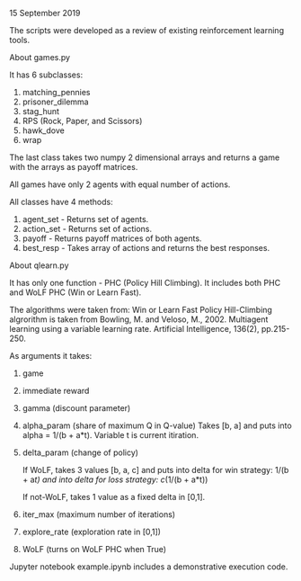 15 September 2019

The scripts were developed as a review of existing reinforcement learning tools.

About games.py

It has 6 subclasses:

1) matching_pennies
2) prisoner_dilemma
3) stag_hunt
4) RPS (Rock, Paper, and Scissors)
5) hawk_dove
6) wrap

The last class takes two numpy 2 dimensional arrays and returns a game with
the arrays as payoff matrices.

All games have only 2 agents with equal number of actions.

All classes have 4 methods:

1) agent_set - Returns set of agents.
2) action_set - Returns set of actions.
3) payoff - Returns payoff matrices of both agents.
4) best_resp - Takes array of actions and returns the best responses.


About qlearn.py

It has only one function - PHC (Policy Hill Climbing).
It includes both PHC and WoLF PHC (Win or Learn Fast).

The algorithms were taken from:
    Win or Learn Fast Policy Hill-Climbing algrorithm
    is taken from Bowling, M. and Veloso, M., 2002.
    Multiagent learning using a variable learning rate.
    Artificial Intelligence, 136(2), pp.215-250.

As arguments it takes:

1) game
2) immediate reward
3) gamma (discount parameter)
4) alpha_param (share of maximum Q in Q-value)
   Takes [b, a] and puts into alpha = 1/(b + a*t).
   Variable t is current itiration.
5) delta_param (change of policy)

   If WoLF, takes 3 values [b, a, c] and
   puts into delta for win strategy: 1/(b + a*t)
   and into delta for loss strategy: c*(1/(b + a*t))
   
   If not-WoLF, takes 1 value as a fixed delta in [0,1].

6) iter_max (maximum number of iterations)
7) explore_rate (exploration rate in [0,1])
8) WoLF (turns on WoLF PHC when True)


Jupyter notebook example.ipynb includes a demonstrative execution code.

